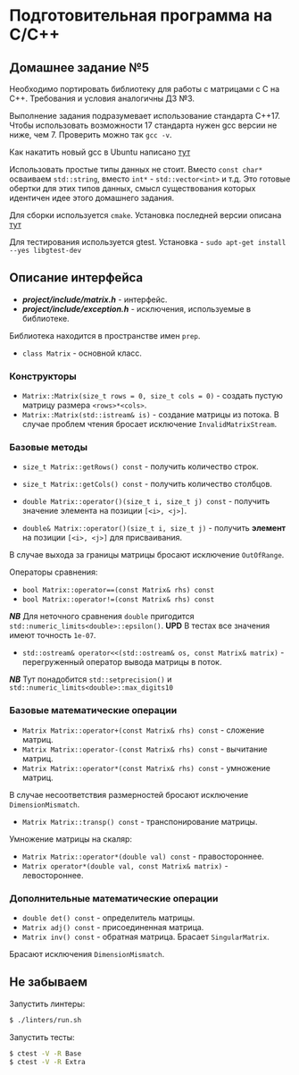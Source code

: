 # Подготовительная программа на С/С++

## Домашнее задание №5

Необходимо портировать библиотеку для работы с матрицами с C на C++.
Требования и условия аналогичны ДЗ №3.

Выполнение задания подразумевает использование стандарта C++17. Чтобы
 использовать возможности 17 стандарта нужен gcc версии не ниже, чем 7.
Проверить можно так `gcc -v`.

Как накатить новый gcc в Ubuntu написано
 [тут](https://gist.github.com/jlblancoc/99521194aba975286c80f93e47966dc5)

Использовать простые типы данных не стоит. Вместо `сonst char*` осваиваем
 `std::string`, вместо `int*` - `std::vector<int>` и т.д.
Это готовые обертки для этих типов данных, смысл существования которых
 идентичен идее этого домашнего задания.

Для сборки используется `cmake`. Установка последней версии
 описана [тут](https://cmake.org/install/)

Для тестирования используется gtest.
Установка - `sudo apt-get install --yes libgtest-dev`

## Описание интерфейса

* **_project/include/matrix.h_** - интерфейс.
* **_project/include/exception.h_** - исключения, используемые в библиотеке.

Библиотека находится в пространстве имен `prep`.

* `class Matrix` - основной класс.

### Конструкторы

* `Matrix::Matrix(size_t rows = 0, size_t cols = 0)` - создать пустую матрицу
 размера `<rows>*<cols>`.
* `Matrix::Matrix(std::istream& is)` - создание матрицы из потока. В случае
 проблем чтения бросает исключение `InvalidMatrixStream`.

### Базовые методы

* `size_t Matrix::getRows() const` - получить количество строк.
* `size_t Matrix::getCols() const` - получить количество столбцов.

* `double Matrix::operator()(size_t i, size_t j) const` - получить значение
 элемента на позиции `[<i>, <j>]`.
* `double& Matrix::operator()(size_t i, size_t j)` - получить **элемент** на
 позиции `[<i>, <j>]` для присваивания.

В случае выхода за границы матрицы бросают исключение `OutOfRange`.

Операторы сравнения:
* `bool Matrix::operator==(const Matrix& rhs) const` 
* `bool Matrix::operator!=(const Matrix& rhs) const`

**_NB_** Для неточного сравнения `double` пригодится
 `std::numeric_limits<double>::epsilon()`. **UPD** В тестах все значения имеют
  точность `1e-07`.

* `std::ostream& operator<<(std::ostream& os, const Matrix& matrix)` -
 перегруженный оператор вывода матрицы в поток.

**_NB_** Тут понадобится `std::setprecision()` и
 `std::numeric_limits<double>::max_digits10`

### Базовые математические операции

* `Matrix Matrix::operator+(const Matrix& rhs) const` - сложение матриц.
* `Matrix Matrix::operator-(const Matrix& rhs) const` - вычитание матриц.
* `Matrix Matrix::operator*(const Matrix& rhs) const` - умножение матриц.

В случае несоответствия размерностей бросают исключение `DimensionMismatch`.

* `Matrix Matrix::transp() const` - транспонирование матрицы.

Умножение матрицы на скаляр:
* `Matrix Matrix::operator*(double val) const` - правостороннее.
* `Matrix operator*(double val, const Matrix& matrix)` - левостороннее.
 
### Дополнительные математические операции

* `double det() const` - определитель матрицы.
* `Matrix adj() const` - присоединенная матрица.
* `Matrix inv() const` - обратная матрица. Брасает `SingularMatrix`.

Брасают исключения `DimensionMismatch`.

## Не забываем

Запустить линтеры:

```bash
$ ./linters/run.sh
```

Запустить тесты:

```bash
$ ctest -V -R Base
$ ctest -V -R Extra
```
